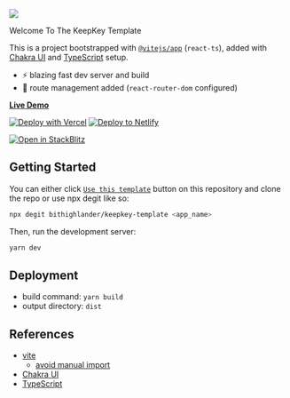 <img src="https://www.keepkey.com/_next/image?url=%2F_next%2Fstatic%2Fmedia%2Fwallet-horizontal.11dd0ccf.png&w=2048&q=100" />

Welcome To The KeepKey Template

This is a project bootstrapped with [`@vitejs/app`](https://vitejs.dev/guide/#scaffolding-your-first-vite-project) (`react-ts`), added with [Chakra UI](https://chakra-ui.com) and [TypeScript](https://www.typescriptlang.org) setup.

- ⚡ blazing fast dev server and build
- 🔗 route management added (`react-router-dom` configured)

[**Live Demo**](https://keepkey-template.vercel.app/)

[![Deploy with Vercel](https://vercel.com/button)](https://vercel.com/import/git?s=https://github.com/sozonome/vite-react-chakra-starter) [![Deploy to Netlify](https://www.netlify.com/img/deploy/button.svg)](https://app.netlify.com/start/deploy?repository=https://github.com/sozonome/vite-react-chakra-starter)

[![Open in StackBlitz](https://developer.stackblitz.com/img/open_in_stackblitz.svg)](https://stackblitz.com/github/sozonome/vite-react-chakra-starter)

## Getting Started

You can either click [`Use this template`](https://github.com/sozonome/vite-react-chakra-starter/generate) button on this repository and clone the repo or use npx degit like so:

```bash
npx degit bithighlander/keepkey-template <app_name>
```

Then, run the development server:

```bash
yarn dev
```

## Deployment

- build command: `yarn build`
- output directory: `dist`

## References

- [vite](https://vitejs.dev)
  - [avoid manual import](https://vitejs.dev/guide/features.html#jsx)
- [Chakra UI](https://chakra-ui.com/)
- [TypeScript](https://www.typescriptlang.org)

